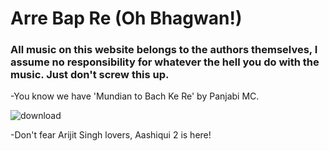 # Arre Bap Re (Oh Bhagwan!) 

### All music on this website belongs to the authors themselves, I assume no responsibility for whatever the hell you do with the music. Just don't screw this up. 

-You know we have 'Mundian to Bach Ke Re' by Panjabi MC. 

![download](https://github.com/arrebapre/arrebapre/assets/133390898/dda8a148-1427-4cfc-9954-4491f039ac02)

-Don't fear Arijit Singh lovers, Aashiqui 2 is here!

